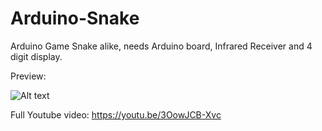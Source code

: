 # Arduino-Snake
Arduino Game Snake alike, needs Arduino board, Infrared Receiver and 4 digit display.

Preview:

![ Alt text](Arduino_Snake.gif)

Full Youtube video: https://youtu.be/3OowJCB-Xvc
